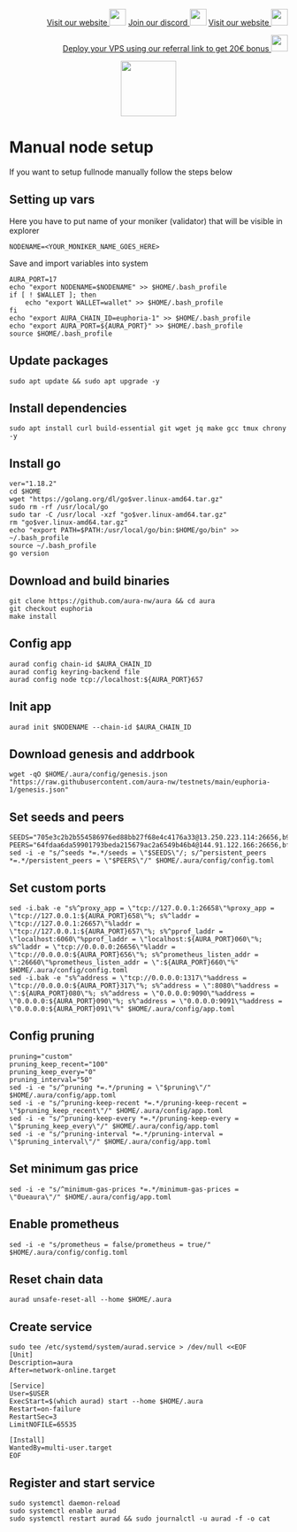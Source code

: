<p style="font-size:14px" align="right">
<a href="https://kjnodes.com/" target="_blank">Visit our website <img src="https://user-images.githubusercontent.com/50621007/168689709-7e537ca6-b6b8-4adc-9bd0-186ea4ea4aed.png" width="30"/></a>
<a href="https://discord.gg/EY35ZzXY" target="_blank">Join our discord <img src="https://user-images.githubusercontent.com/50621007/176236430-53b0f4de-41ff-41f7-92a1-4233890a90c8.png" width="30"/></a>
<a href="https://kjnodes.com/" target="_blank">Visit our website <img src="https://user-images.githubusercontent.com/50621007/168689709-7e537ca6-b6b8-4adc-9bd0-186ea4ea4aed.png" width="30"/></a>
</p>

<p style="font-size:14px" align="right">
<a href="https://hetzner.cloud/?ref=y8pQKS2nNy7i" target="_blank">Deploy your VPS using our referral link to get 20€ bonus <img src="https://user-images.githubusercontent.com/50621007/174612278-11716b2a-d662-487e-8085-3686278dd869.png" width="30"/></a>
</p>

<p align="center">
  <img height="100" height="auto" src="https://user-images.githubusercontent.com/50621007/177979901-4ac785e2-08c3-4d61-83df-b451a2ed9e68.png">
</p>

# Manual node setup
If you want to setup fullnode manually follow the steps below

## Setting up vars
Here you have to put name of your moniker (validator) that will be visible in explorer
```
NODENAME=<YOUR_MONIKER_NAME_GOES_HERE>
```

Save and import variables into system
```
AURA_PORT=17
echo "export NODENAME=$NODENAME" >> $HOME/.bash_profile
if [ ! $WALLET ]; then
	echo "export WALLET=wallet" >> $HOME/.bash_profile
fi
echo "export AURA_CHAIN_ID=euphoria-1" >> $HOME/.bash_profile
echo "export AURA_PORT=${AURA_PORT}" >> $HOME/.bash_profile
source $HOME/.bash_profile
```

## Update packages
```
sudo apt update && sudo apt upgrade -y
```

## Install dependencies
```
sudo apt install curl build-essential git wget jq make gcc tmux chrony -y
```

## Install go
```
ver="1.18.2"
cd $HOME
wget "https://golang.org/dl/go$ver.linux-amd64.tar.gz"
sudo rm -rf /usr/local/go
sudo tar -C /usr/local -xzf "go$ver.linux-amd64.tar.gz"
rm "go$ver.linux-amd64.tar.gz"
echo "export PATH=$PATH:/usr/local/go/bin:$HOME/go/bin" >> ~/.bash_profile
source ~/.bash_profile
go version
```

## Download and build binaries
```
git clone https://github.com/aura-nw/aura && cd aura
git checkout euphoria
make install
```

## Config app
```
aurad config chain-id $AURA_CHAIN_ID
aurad config keyring-backend file
aurad config node tcp://localhost:${AURA_PORT}657
```

## Init app
```
aurad init $NODENAME --chain-id $AURA_CHAIN_ID
```

## Download genesis and addrbook
```
wget -qO $HOME/.aura/config/genesis.json "https://raw.githubusercontent.com/aura-nw/testnets/main/euphoria-1/genesis.json"
```

## Set seeds and peers
```
SEEDS="705e3c2b2b554586976ed88bb27f68e4c4176a33@13.250.223.114:26656,b9243524f659f2ff56691a4b2919c3060b2bb824@13.214.5.1:26656"
PEERS="64fdaa6da59901793beda215679ac2a6549b46b4@144.91.122.166:26656,bfa492255ba40d3422f3078bfd6e55696ba005c0@65.108.101.50:60756,6e36fc042ea8210d34d6c7629586b555ecb84307@51.91.146.110:26656,dff707e0f328221d3bb76f64e8bdb08797bac97a@65.108.43.116:26656,3d6b07bdb11754c8c8512525dac109d8bdee3857@65.21.53.39:56656"
sed -i -e "s/^seeds *=.*/seeds = \"$SEEDS\"/; s/^persistent_peers *=.*/persistent_peers = \"$PEERS\"/" $HOME/.aura/config/config.toml
```

## Set custom ports
```
sed -i.bak -e "s%^proxy_app = \"tcp://127.0.0.1:26658\"%proxy_app = \"tcp://127.0.0.1:${AURA_PORT}658\"%; s%^laddr = \"tcp://127.0.0.1:26657\"%laddr = \"tcp://127.0.0.1:${AURA_PORT}657\"%; s%^pprof_laddr = \"localhost:6060\"%pprof_laddr = \"localhost:${AURA_PORT}060\"%; s%^laddr = \"tcp://0.0.0.0:26656\"%laddr = \"tcp://0.0.0.0:${AURA_PORT}656\"%; s%^prometheus_listen_addr = \":26660\"%prometheus_listen_addr = \":${AURA_PORT}660\"%" $HOME/.aura/config/config.toml
sed -i.bak -e "s%^address = \"tcp://0.0.0.0:1317\"%address = \"tcp://0.0.0.0:${AURA_PORT}317\"%; s%^address = \":8080\"%address = \":${AURA_PORT}080\"%; s%^address = \"0.0.0.0:9090\"%address = \"0.0.0.0:${AURA_PORT}090\"%; s%^address = \"0.0.0.0:9091\"%address = \"0.0.0.0:${AURA_PORT}091\"%" $HOME/.aura/config/app.toml
```

## Config pruning
```
pruning="custom"
pruning_keep_recent="100"
pruning_keep_every="0"
pruning_interval="50"
sed -i -e "s/^pruning *=.*/pruning = \"$pruning\"/" $HOME/.aura/config/app.toml
sed -i -e "s/^pruning-keep-recent *=.*/pruning-keep-recent = \"$pruning_keep_recent\"/" $HOME/.aura/config/app.toml
sed -i -e "s/^pruning-keep-every *=.*/pruning-keep-every = \"$pruning_keep_every\"/" $HOME/.aura/config/app.toml
sed -i -e "s/^pruning-interval *=.*/pruning-interval = \"$pruning_interval\"/" $HOME/.aura/config/app.toml
```

## Set minimum gas price
```
sed -i -e "s/^minimum-gas-prices *=.*/minimum-gas-prices = \"0ueaura\"/" $HOME/.aura/config/app.toml
```

## Enable prometheus
```
sed -i -e "s/prometheus = false/prometheus = true/" $HOME/.aura/config/config.toml
```

## Reset chain data
```
aurad unsafe-reset-all --home $HOME/.aura
```

## Create service
```
sudo tee /etc/systemd/system/aurad.service > /dev/null <<EOF
[Unit]
Description=aura
After=network-online.target

[Service]
User=$USER
ExecStart=$(which aurad) start --home $HOME/.aura
Restart=on-failure
RestartSec=3
LimitNOFILE=65535

[Install]
WantedBy=multi-user.target
EOF
```

## Register and start service
```
sudo systemctl daemon-reload
sudo systemctl enable aurad
sudo systemctl restart aurad && sudo journalctl -u aurad -f -o cat
```
